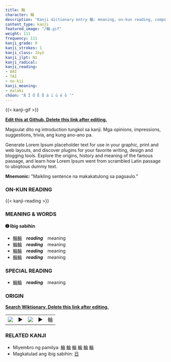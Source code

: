```yaml
---
title: 輪
character: 輪
description: "Kanji dictionary entry 輪: meaning, on-kun reading, compounds, origin, related kanji"
content_type: kanji
featured_image: "/輪.gif"
weight: 111
frequency: 111
kanji_grade: 9
kanji_strokes: 1
kanji_class: Jōyō
kanji_jlpt: N1
kanji_radical: 
kanji_reading: 
- DAI
- TAI
- oo-kii
kanji_meaning:
- malaki
chōon: "Ā Ī Ū Ē Ō ā ī ū ē ō ’"
---
```

[//]: # (Don't edit the line below. Kanji animated GIF code is automatically generated.)
{{< kanji-gif >}}

[//]: # (Edit below this line.)

**[Edit this at Github. Delete this link after editing.](https://github.com/tim0g/tim/tree/main/content/kanji/輪/index.md)**

Magsulat dito ng introduction tungkol sa kanji. Mga opinions, impressions, suggestions, trivia, ang kung ano-ano pa.

Generate Lorem Ipsum placeholder text for use in your graphic, print and web layouts, and discover plugins for your favorite writing, design and blogging tools. Explore the origins, history and meaning of the famous passage, and learn how Lorem Ipsum went from scrambled Latin passage to ubiqitous dummy text.
 
**Mnemonic:** "Maikling sentence na makakatulong sa pagsaulo."

### ON-KUN READING

[//]: # (Don't edit the line below. ON-KUN READING code is automatically generated.)
{{< kanji-reading >}}

### MEANING & WORDS

#### ➊ **Ibig sabihin**
  - [輪](../輪)[輪](../輪)　***reading***　meaning
  - [輪](../輪)[輪](../輪)　***reading***　meaning
  - [輪](../輪)[輪](../輪)　***reading***　meaning
  - [輪](../輪)[輪](../輪)　***reading***　meaning

### SPECIAL READING
  - [輪](../輪)[輪](../輪)　***reading***　meaning

### ORIGIN

**[Search Wiktionary. Delete this link after editing.](https://wiktionary.org/wiki/輪)**
<table class="kanji-table"><tr><td>
<img src="60px-輪-bronze.svg.png">
</td><td>▶</td><td>
<img src="60px-輪-oracle.svg.png">
</td><td>▶</td>
<td class="kanji-origin">輪</td>
</tr></table>

### RELATED KANJI
- Miyembro ng pamilya: [輪](../輪) [輪](../輪) [輪](../輪) [輪](../輪) [輪](../輪) [輪](../輪)
- Magkatulad ang ibig sabihin: [日](../日)
